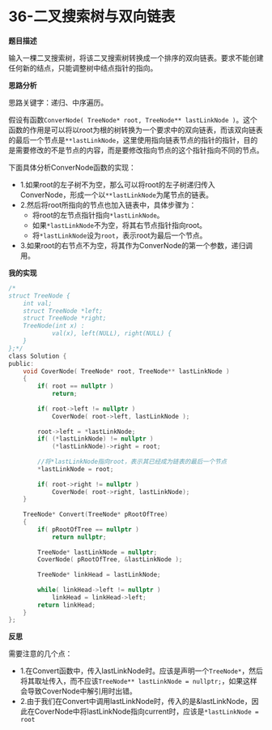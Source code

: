 # 36-二叉搜索树与双向链表

**题目描述**

输入一棵二叉搜索树，将该二叉搜索树转换成一个排序的双向链表。要求不能创建任何新的结点，只能调整树中结点指针的指向。

**思路分析**

思路关键字：递归、中序遍历。

假设有函数`ConverNode( TreeNode* root, TreeNode** lastLinkNode )`。这个函数的作用是可以将以root为根的树转换为一个要求中的双向链表，而该双向链表的最后一个节点是`**lastLinkNode`，这里使用指向链表节点的指针的指针，目的是需要修改的不是节点的内容，而是要修改指向节点的这个指针指向不同的节点。

下面具体分析ConverNode函数的实现：

-	1.如果root的左子树不为空，那么可以将root的左子树递归传入ConverNode，形成一个以`**lastLinkNode`为尾节点的链表。
-	2.然后将root所指向的节点也加入链表中，具体步骤为：
	-	将root的左节点指针指向`*lastLinkNode`。
	-	如果`*lastLinkNode`不为空，将其右节点指针指向root。
	-	将`*lastLinkNode`设为`root`，表示root为最后一个节点。
-	3.如果root的右节点不为空，将其作为ConverNode的第一个参数，递归调用。

**我的实现**

```c
/*
struct TreeNode {
	int val;
	struct TreeNode *left;
	struct TreeNode *right;
	TreeNode(int x) :
			val(x), left(NULL), right(NULL) {
	}
};*/
class Solution {
public:
    void CoverNode( TreeNode* root, TreeNode** lastLinkNode )
    {
        if( root == nullptr )
            return;
        
        if( root->left != nullptr )
            CoverNode( root->left, lastLinkNode );
        
        root->left = *lastLinkNode;
        if( (*lastLinkNode) != nullptr )
            (*lastLinkNode)->right = root;
        
        //将*lastLinkNode指向root，表示其已经成为链表的最后一个节点
        *lastLinkNode = root;
        
        if( root->right != nullptr )
            CoverNode( root->right, lastLinkNode);
    }
    
    TreeNode* Convert(TreeNode* pRootOfTree)
    {
        if( pRootOfTree == nullptr )
            return nullptr;
        
        TreeNode* lastLinkNode = nullptr;
        CoverNode( pRootOfTree, &lastLinkNode );
        
        TreeNode* linkHead = lastLinkNode;
        
        while( linkHead->left != nullptr )
            linkHead = linkHead->left;
        return linkHead;
    }
};
```

**反思**

需要注意的几个点：

-	1.在Convert函数中，传入lastLinkNode时。应该是声明一个`TreeNode*`，然后将其取址传入，而不应该`TreeNode** lastLinkNode = nullptr;`，如果这样会导致CoverNode中解引用时出错。
-	2.由于我们在Convert中调用lastLinkNode时，传入的是&lastLinkNode，因此在CoverNode中将lastLinkNode指向current时，应该是`*lastLinkNode = root`